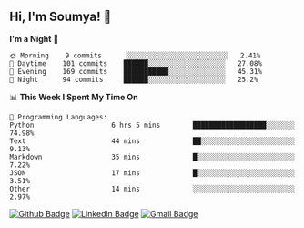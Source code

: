 ## Hi, I'm Soumya! 👋

<!--START_SECTION:waka-->
**I'm a Night 🦉** 

```text
🌞 Morning    9 commits      ░░░░░░░░░░░░░░░░░░░░░░░░░   2.41% 
🌆 Daytime    101 commits    ██████░░░░░░░░░░░░░░░░░░░   27.08% 
🌃 Evening    169 commits    ███████████░░░░░░░░░░░░░░   45.31% 
🌙 Night      94 commits     ██████░░░░░░░░░░░░░░░░░░░   25.2%

```


📊 **This Week I Spent My Time On** 

```text
💬 Programming Languages: 
Python                   6 hrs 5 mins        ██████████████████░░░░░░░   74.98% 
Text                     44 mins             ██░░░░░░░░░░░░░░░░░░░░░░░   9.13% 
Markdown                 35 mins             █░░░░░░░░░░░░░░░░░░░░░░░░   7.22% 
JSON                     17 mins             █░░░░░░░░░░░░░░░░░░░░░░░░   3.51% 
Other                    14 mins             ░░░░░░░░░░░░░░░░░░░░░░░░░   2.97%

```


<!--END_SECTION:waka-->

[![Github Badge](https://img.shields.io/badge/-rubyruins-grey?style=for-the-badge&logo=github&logoColor=white&link=https://github.com/rubyruins/)](https://www.github.com/rubyruins/) 
[![Linkedin Badge](https://img.shields.io/badge/-Soumya%20Parekh-0072b1?style=for-the-badge&logo=Linkedin&logoColor=white&link=https://www.linkedin.com/in/Soumya-Parekh/)](https://www.linkedin.com/in/Soumya-Parekh/) 
[![Gmail Badge](https://img.shields.io/badge/-soumya.parekh@somaiya.edu-c14438?style=for-the-badge&logo=Gmail&logoColor=white&link=mailto:soumya.parekh@somaiya.edu)](mailto:soumya.parekh@somaiya.edu) 
